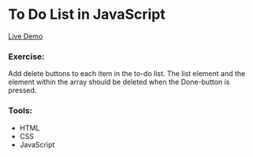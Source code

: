 # To Do List in JavaScript

[Live Demo](https://felixwurst.github.io/js-to-do-list/)

### Exercise:

Add delete buttons to each item in the to-do list. The list element and the element within the array should be deleted when the Done-button is pressed.

### Tools:

-   HTML
-   CSS
-   JavaScript
